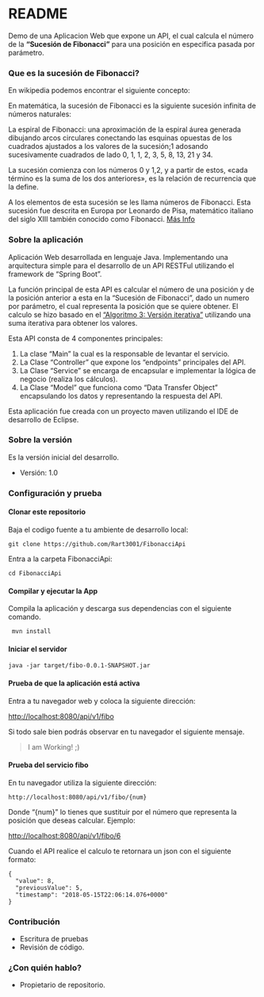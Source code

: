 # README #

Demo de una Aplicacion Web que expone un API, el cual calcula el número de la **“Sucesión de Fibonacci”** para una posición en especifica pasada por parámetro.

### Que es la sucesión de Fibonacci? ###

En wikipedia podemos encontrar el siguiente concepto:

En matemática, la sucesión de Fibonacci es la siguiente sucesión infinita de números naturales:

La espiral de Fibonacci: una aproximación de la espiral áurea generada dibujando arcos circulares conectando las esquinas opuestas de los cuadrados ajustados a los valores de la sucesión;1 adosando sucesivamente cuadrados de lado 0, 1, 1, 2, 3, 5, 8, 13, 21 y 34.

La sucesión comienza con los números 0 y 1,2, y a partir de estos, «cada término es la suma de los dos anteriores», es la relación de recurrencia que la define.

A los elementos de esta sucesión se les llama números de Fibonacci. Esta sucesión fue descrita en Europa por Leonardo de Pisa, matemático italiano del siglo XIII también conocido como Fibonacci. [Más Info](https://es.wikipedia.org/wiki/Sucesi%C3%B3n_de_Fibonacci)

### Sobre la aplicación ###

Aplicación Web desarrollada en  lenguaje Java. Implementando una arquitectura simple para el desarrollo de un API RESTFul utilizando el framework de “Spring Boot”.

La función principal de esta API es calcular el número de una posición y de la posición anterior a esta en la “Sucesión de Fibonacci”, dado un numero por parámetro, el cual representa la posición que se quiere obtener. El calculo se hizo basado en el [“Algoritmo 3: Versión iterativa”](https://es.wikipedia.org/wiki/Sucesi%C3%B3n_de_Fibonacci#Algref_3) utilizando una suma iterativa para obtener los valores.

Esta API consta de 4 componentes principales: 

1. La clase “Main” la cual es la responsable de levantar el servicio.
2. La Clase “Controller” que expone los “endpoints” principales del API.
3.  La Clase “Service” se encarga de encapsular e implementar la lógica de negocio (realiza los cálculos).
4. La Clase “Model” que funciona como “Data Transfer Object” encapsulando los datos y representando la respuesta del API.

Esta aplicación fue creada con un proyecto maven utilizando el IDE de desarrollo de Eclipse.

### Sobre la versión ###

Es la versión inicial del desarrollo.

* Versión: 1.0

### Configuración y prueba ###

####  Clonar este repositorio #### 

Baja el codigo fuente a tu ambiente de desarrollo local:

```
git clone https://github.com/Rart3001/FibonacciApi

```
Entra  a la carpeta FibonacciApi:

```
cd FibonacciApi
```

####  Compilar y ejecutar la App #### 

Compila la aplicación y descarga sus dependencias con el siguiente comando.

```
 mvn install
```

####  Iniciar el servidor #### 

```
java -jar target/fibo-0.0.1-SNAPSHOT.jar

```

####  Prueba de que la aplicación está activa ####

 
Entra a tu navegador web y coloca la siguiente dirección:

[http://localhost:8080/api/v1/fibo](http://localhost:8080/api/v1/fibo)


Si todo sale bien podrás observar en tu navegador el siguiente mensaje.

>  I am Working! ;)

####  Prueba del servicio fibo #### 

En tu navegador utiliza la siguiente dirección: 

```
http://localhost:8080/api/v1/fibo/{num}
```
Donde “{num}” lo tienes que sustituir por el número que representa la posición que deseas calcular.  Ejemplo:

[http://localhost:8080/api/v1/fibo/6](http://localhost:8080/api/v1/fibo/6)

Cuando el API realice el calculo te retornara un json con el siguiente formato:

```
{
  "value": 8,
  "previousValue": 5,
  "timestamp": "2018-05-15T22:06:14.076+0000"
}
```

### Contribución ###

* Escritura de pruebas
* Revisión de código.

### ¿Con quién hablo? ###

* Propietario de repositorio.